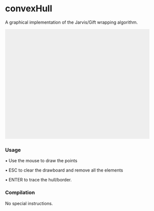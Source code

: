 # convexHull
A graphical implementation of the Jarvis/Gift wrapping algorithm.

![alt text](https://github.com/alaabenfatma/convexHull/blob/master/readme/gif.gif)

### Usage
• Use the mouse to draw the points

• ESC to clear the drawboard and remove all the elements

• ENTER to trace the hull/border.


### Compilation
No special instructions.
